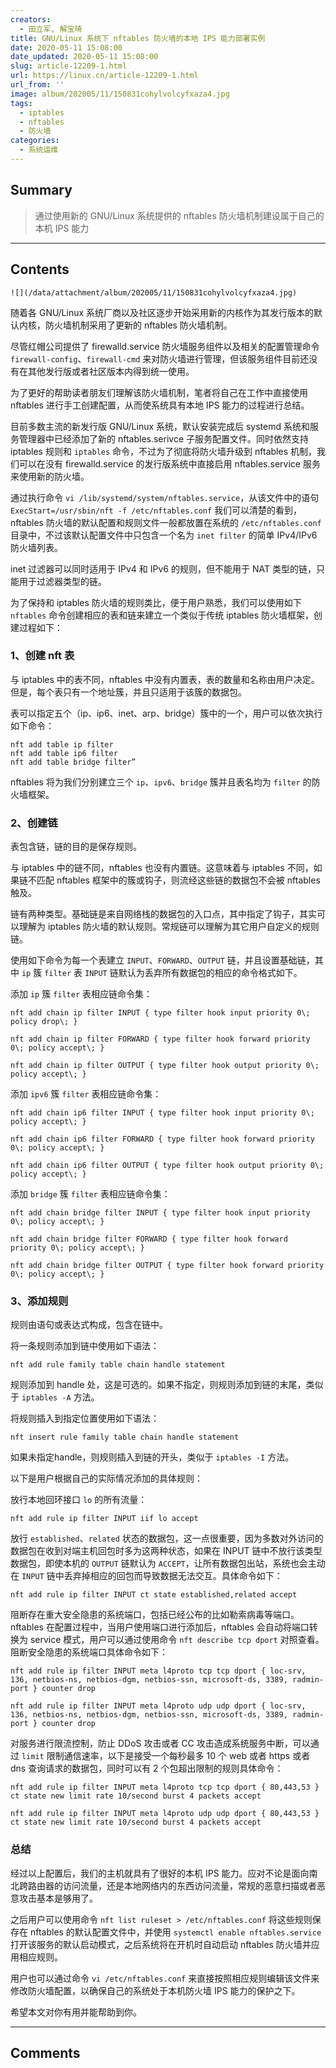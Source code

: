 ```yaml
---
creators:
  - 田立军, 解宝琦
title: GNU/Linux 系统下 nftables 防火墙的本地 IPS 能力部署实例
date: 2020-05-11 15:08:00
date_updated: 2020-05-11 15:08:00
slug: article-12209-1.html
url: https://linux.cn/article-12209-1.html
url_from: ''
image: album/202005/11/150831cohylvolcyfxaza4.jpg
tags:
  - iptables
  - nftables
  - 防火墙
categories:
  - 系统运维
---
```


## Summary

> 通过使用新的 GNU/Linux 系统提供的 nftables 防火墙机制建设属于自己的本机 IPS 能力

***

<!-- more -->

## Contents

`![](/data/attachment/album/202005/11/150831cohylvolcyfxaza4.jpg)`

随着各 GNU/Linux 系统厂商以及社区逐步开始采用新的内核作为其发行版本的默认内核，防火墙机制采用了更新的 nftables 防火墙机制。

尽管红帽公司提供了 firewalld.service 防火墙服务组件以及相关的配置管理命令 `firewall-config`、`firewall-cmd` 来对防火墙进行管理，但该服务组件目前还没有在其他发行版或者社区版本内得到统一使用。

为了更好的帮助读者朋友们理解该防火墙机制，笔者将自己在工作中直接使用 nftables 进行手工创建配置，从而使系统具有本地 IPS 能力的过程进行总结。

目前多数主流的新发行版 GNU/Linux 系统，默认安装完成后 systemd 系统和服务管理器中已经添加了新的 nftables.serivce 子服务配置文件。同时依然支持 iptables 规则和 `iptables` 命令，不过为了彻底将防火墙升级到 nftables 机制，我们可以在没有 firewalld.service 的发行版系统中直接启用 nftables.service 服务来使用新的防火墙。

通过执行命令 `vi /lib/systemd/system/nftables.service`，从该文件中的语句 `ExecStart=/usr/sbin/nft -f /etc/nftables.conf` 我们可以清楚的看到，nftables 防火墙的默认配置和规则文件一般都放置在系统的 `/etc/nftables.conf` 目录中，不过该默认配置文件中只包含一个名为 `inet filter` 的简单 IPv4/IPv6 防火墙列表。

inet 过滤器可以同时适用于 IPv4 和 IPv6 的规则，但不能用于 NAT 类型的链，只能用于过滤器类型的链。

为了保持和 iptables 防火墙的规则类比，便于用户熟悉，我们可以使用如下 `nftables` 命令创建相应的表和链来建立一个类似于传统 iptables 防火墙框架，创建过程如下：

### 1、创建 nft 表

与 iptables 中的表不同，nftables 中没有内置表，表的数量和名称由用户决定。但是，每个表只有一个地址簇，并且只适用于该簇的数据包。

表可以指定五个（ip、ip6、inet、arp、bridge）簇中的一个，用户可以依次执行如下命令：

```shell
nft add table ip filter
nft add table ip6 filter
nft add table bridge filter”
```

nftables 将为我们分别建立三个 `ip`、`ipv6`、`bridge` 簇并且表名均为 `filter` 的防火墙框架。

### 2、创建链

表包含链，链的目的是保存规则。

与 iptables 中的链不同，nftables 也没有内置链。这意味着与 iptables 不同，如果链不匹配 nftables 框架中的簇或钩子，则流经这些链的数据包不会被 nftables 触及。

链有两种类型。基础链是来自网络栈的数据包的入口点，其中指定了钩子，其实可以理解为 iptables 防火墙的默认规则。常规链可以理解为其它用户自定义的规则链。

使用如下命令为每一个表建立 `INPUT`、`FORWARD`、`OUTPUT` 链，并且设置基础链，其中 `ip` 簇 `filter` 表 `INPUT` 链默认为丢弃所有数据包的相应的命令格式如下。

添加 `ip` 簇 `filter` 表相应链命令集：

```shell
nft add chain ip filter INPUT { type filter hook input priority 0\; policy drop\; }  

nft add chain ip filter FORWARD { type filter hook forward priority 0\; policy accept\; }  

nft add chain ip filter OUTPUT { type filter hook output priority 0\; policy accept\; }
```

添加 `ipv6` 簇 `filter` 表相应链命令集： 

```shell
nft add chain ip6 filter INPUT { type filter hook input priority 0\; policy accept\; }  

nft add chain ip6 filter FORWARD { type filter hook forward priority 0\; policy accept\; }  

nft add chain ip6 filter OUTPUT { type filter hook output priority 0\; policy accept\; }
```

添加 `bridge` 簇 `filter` 表相应链命令集：

```shell
nft add chain bridge filter INPUT { type filter hook input priority 0\; policy accept\; }  

nft add chain bridge filter FORWARD { type filter hook forward priority 0\; policy accept\; }  

nft add chain bridge filter OUTPUT { type filter hook forward priority 0\; policy accept\; }
```

### 3、添加规则

规则由语句或表达式构成，包含在链中。

将一条规则添加到链中使用如下语法：

```shell
nft add rule family table chain handle statement
```

规则添加到 handle 处，这是可选的。如果不指定，则规则添加到链的末尾，类似于 `iptables -A` 方法。

将规则插入到指定位置使用如下语法：

```shell
nft insert rule family table chain handle statement
```

如果未指定handle，则规则插入到链的开头，类似于 `iptables -I` 方法。

以下是用户根据自己的实际情况添加的具体规则：

放行本地回环接口 `lo` 的所有流量：

```shell
nft add rule ip filter INPUT iif lo accept
```

放行 `established`、`related` 状态的数据包，这一点很重要，因为多数对外访问的数据包在收到对端主机回包时多为这两种状态，如果在 INPUT 链中不放行该类型数据包，即使本机的 `OUTPUT` 链默认为 `ACCEPT`，让所有数据包出站，系统也会主动在 `INPUT` 链中丢弃掉相应的回包而导致数据无法交互。具体命令如下：

```shell
nft add rule ip filter INPUT ct state established,related accept
```

阻断存在重大安全隐患的系统端口，包括已经公布的比如勒索病毒等端口。nftables 在配置过程中，当用户使用端口进行添加后，nftables 会自动将端口转换为 service 模式，用户可以通过使用命令 `nft describe tcp dport` 对照查看。阻断安全隐患的系统端口具体命令如下： 

```shell
nft add rule ip filter INPUT meta l4proto tcp tcp dport { loc-srv, 136, netbios-ns, netbios-dgm, netbios-ssn, microsoft-ds, 3389, radmin-port } counter drop

nft add rule ip filter INPUT meta l4proto udp udp dport { loc-srv, 136, netbios-ns, netbios-dgm, netbios-ssn, microsoft-ds, 3389, radmin-port } counter drop
```

对服务进行限流控制，防止 DDoS 攻击或者 CC 攻击造成系统服务中断，可以通过 `limit` 限制通信速率，以下是接受一个每秒最多 10 个 web 或者 https 或者 dns 查询请求的数据包，同时可以有 2 个包超出限制的规则具体命令： 

```shell
nft add rule ip filter INPUT meta l4proto tcp tcp dport { 80,443,53 } ct state new limit rate 10/second burst 4 packets accept
  
nft add rule ip filter INPUT meta l4proto udp udp dport { 80,443,53 } ct state new limit rate 10/second burst 4 packets accept
```

### 总结

经过以上配置后，我们的主机就具有了很好的本机 IPS 能力。应对不论是面向南北跨路由器的访问流量，还是本地网络内的东西访问流量，常规的恶意扫描或者恶意攻击基本是够用了。

之后用户可以使用命令 `nft list ruleset > /etc/nftables.conf` 将这些规则保存在 nftables 的默认配置文件中，并使用 `systemctl enable nftables.service` 打开该服务的默认启动模式，之后系统将在开机时自动启动 nftables 防火墙并应用相应规则。

用户也可以通过命令 `vi /etc/nftables.conf` 来直接按照相应规则编辑该文件来修改防火墙配置，以确保自己的系统处于本机防火墙 IPS 能力的保护之下。

希望本文对你有用并能帮助到你。

***

## Comments
